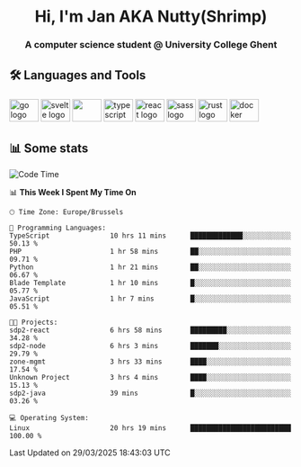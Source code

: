 <h1 align="center">Hi, I'm Jan AKA Nutty(Shrimp)</h1>
<h3 align="center">A computer science student @ University College Ghent</h3>

<h2 align="left">🛠️ Languages and Tools</h2>

###

<div align="left">
  <img src="https://cdn.jsdelivr.net/gh/devicons/devicon/icons/go/go-original.svg" height="40" width="52" alt="go logo"  />
  <img src="https://cdn.jsdelivr.net/gh/devicons/devicon@latest/icons/svelte/svelte-original.svg"  height="40" width="52" alt="svelte logo" />
  <img src="https://cdn.jsdelivr.net/gh/devicons/devicon@latest/icons/tailwindcss/tailwindcss-original.svg" height="40" width="52" />
  <img src="https://cdn.jsdelivr.net/gh/devicons/devicon/icons/typescript/typescript-original.svg" height="40" width="52" alt="typescript logo"  />
  <img src="https://cdn.jsdelivr.net/gh/devicons/devicon/icons/react/react-original.svg" height="40" width="52" alt="react logo"  />
  <img src="https://cdn.jsdelivr.net/gh/devicons/devicon/icons/sass/sass-original.svg" height="40" width="52" alt="sass logo"  />
  <img src="https://cdn.jsdelivr.net/gh/devicons/devicon@latest/icons/rust/rust-original.svg" height="40" width="52" alt="rust logo" />
  <img src="https://cdn.jsdelivr.net/gh/devicons/devicon/icons/docker/docker-original.svg" height="40" width="52" alt="docker logo"  />
</div>

<h2>📊 Some stats</h2>

<!--START_SECTION:waka-->
![Code Time](http://img.shields.io/badge/Code%20Time-5%2C787%20hrs%2032%20mins-blue)

📊 **This Week I Spent My Time On** 

```text
🕑︎ Time Zone: Europe/Brussels

💬 Programming Languages: 
TypeScript               10 hrs 11 mins      █████████████░░░░░░░░░░░░   50.13 % 
PHP                      1 hr 58 mins        ██░░░░░░░░░░░░░░░░░░░░░░░   09.71 % 
Python                   1 hr 21 mins        ██░░░░░░░░░░░░░░░░░░░░░░░   06.67 % 
Blade Template           1 hr 10 mins        █░░░░░░░░░░░░░░░░░░░░░░░░   05.77 % 
JavaScript               1 hr 7 mins         █░░░░░░░░░░░░░░░░░░░░░░░░   05.51 % 

🐱‍💻 Projects: 
sdp2-react               6 hrs 58 mins       █████████░░░░░░░░░░░░░░░░   34.28 % 
sdp2-node                6 hrs 3 mins        ███████░░░░░░░░░░░░░░░░░░   29.79 % 
zone-mgmt                3 hrs 33 mins       ████░░░░░░░░░░░░░░░░░░░░░   17.54 % 
Unknown Project          3 hrs 4 mins        ████░░░░░░░░░░░░░░░░░░░░░   15.13 % 
sdp2-java                39 mins             █░░░░░░░░░░░░░░░░░░░░░░░░   03.26 % 

💻 Operating System: 
Linux                    20 hrs 19 mins      █████████████████████████   100.00 % 
```


 Last Updated on 29/03/2025 18:43:03 UTC
<!--END_SECTION:waka-->
